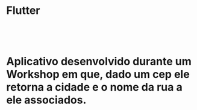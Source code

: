 <h1>Flutter<h1/> 
<br>
<p>Aplicativo desenvolvido durante um Workshop em que, dado um cep ele retorna a cidade e o nome da rua a ele associados.<p/>
